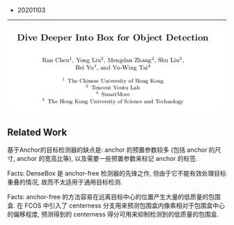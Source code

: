 - 20201103
-----
![](<[2020 ECCV] Dive Deeper Into Box for Object Detection/paper_title.png>)

## Related Work
基于Anchor的目标检测器的缺点是: anchor 的预置参数较多 (包括 anchor 的尺寸, anchor 的宽高比等), 以及需要一些预置参数来标记 anchor 的标签.

Facts: DenseBox 是 anchor-free 检测器的先锋之作, 但由于它不能有效处理目标重叠的情况, 故而不太适用于通用目标检测.

Facts: anchor-free 的方法容易在远离目标中心的位置产生大量的低质量的包围盒. 在 FCOS 中引入了 centerness 分支用来预测包围盒内像素相对于包围盒中心的偏移程度, 预测得到的 centerness 得分可用来抑制检测到的低质量的包围盒.

